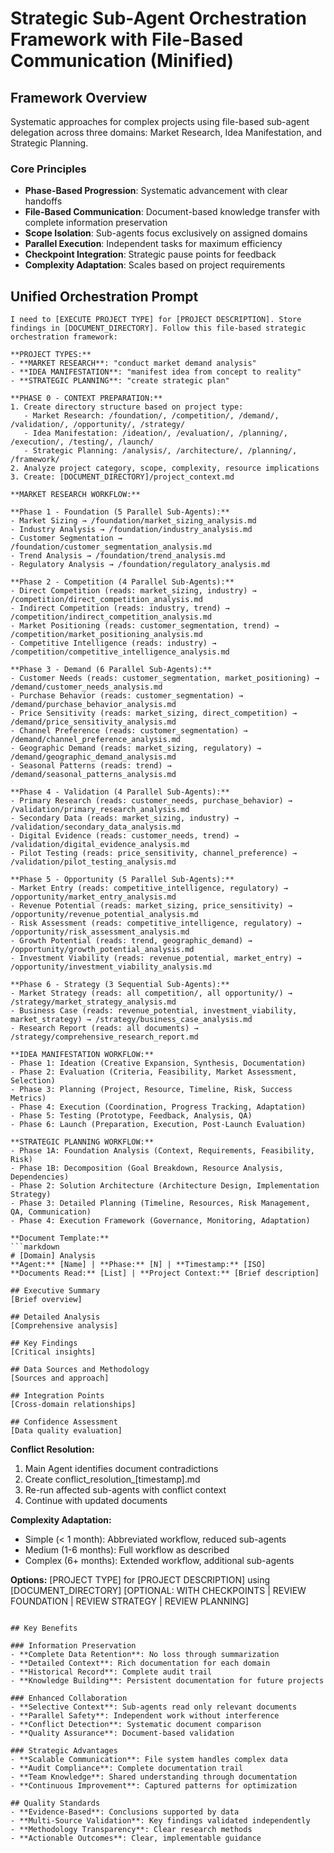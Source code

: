 # Strategic Sub-Agent Orchestration Framework with File-Based Communication (Minified)

## Framework Overview

Systematic approaches for complex projects using file-based sub-agent delegation across three domains: Market Research, Idea Manifestation, and Strategic Planning.

### Core Principles
- **Phase-Based Progression**: Systematic advancement with clear handoffs
- **File-Based Communication**: Document-based knowledge transfer with complete information preservation
- **Scope Isolation**: Sub-agents focus exclusively on assigned domains
- **Parallel Execution**: Independent tasks for maximum efficiency
- **Checkpoint Integration**: Strategic pause points for feedback
- **Complexity Adaptation**: Scales based on project requirements

## Unified Orchestration Prompt

```
I need to [EXECUTE PROJECT TYPE] for [PROJECT DESCRIPTION]. Store findings in [DOCUMENT_DIRECTORY]. Follow this file-based strategic orchestration framework:

**PROJECT TYPES:**
- **MARKET RESEARCH**: "conduct market demand analysis"
- **IDEA MANIFESTATION**: "manifest idea from concept to reality" 
- **STRATEGIC PLANNING**: "create strategic plan"

**PHASE 0 - CONTEXT PREPARATION:**
1. Create directory structure based on project type:
   - Market Research: /foundation/, /competition/, /demand/, /validation/, /opportunity/, /strategy/
   - Idea Manifestation: /ideation/, /evaluation/, /planning/, /execution/, /testing/, /launch/
   - Strategic Planning: /analysis/, /architecture/, /planning/, /framework/
2. Analyze project category, scope, complexity, resource implications
3. Create: [DOCUMENT_DIRECTORY]/project_context.md

**MARKET RESEARCH WORKFLOW:**

**Phase 1 - Foundation (5 Parallel Sub-Agents):**
- Market Sizing → /foundation/market_sizing_analysis.md
- Industry Analysis → /foundation/industry_analysis.md  
- Customer Segmentation → /foundation/customer_segmentation_analysis.md
- Trend Analysis → /foundation/trend_analysis.md
- Regulatory Analysis → /foundation/regulatory_analysis.md

**Phase 2 - Competition (4 Parallel Sub-Agents):**
- Direct Competition (reads: market_sizing, industry) → /competition/direct_competition_analysis.md
- Indirect Competition (reads: industry, trend) → /competition/indirect_competition_analysis.md
- Market Positioning (reads: customer_segmentation, trend) → /competition/market_positioning_analysis.md
- Competitive Intelligence (reads: industry) → /competition/competitive_intelligence_analysis.md

**Phase 3 - Demand (6 Parallel Sub-Agents):**
- Customer Needs (reads: customer_segmentation, market_positioning) → /demand/customer_needs_analysis.md
- Purchase Behavior (reads: customer_segmentation) → /demand/purchase_behavior_analysis.md
- Price Sensitivity (reads: market_sizing, direct_competition) → /demand/price_sensitivity_analysis.md
- Channel Preference (reads: customer_segmentation) → /demand/channel_preference_analysis.md
- Geographic Demand (reads: market_sizing, regulatory) → /demand/geographic_demand_analysis.md
- Seasonal Patterns (reads: trend) → /demand/seasonal_patterns_analysis.md

**Phase 4 - Validation (4 Parallel Sub-Agents):**
- Primary Research (reads: customer_needs, purchase_behavior) → /validation/primary_research_analysis.md
- Secondary Data (reads: market_sizing, industry) → /validation/secondary_data_analysis.md
- Digital Evidence (reads: customer_needs, trend) → /validation/digital_evidence_analysis.md
- Pilot Testing (reads: price_sensitivity, channel_preference) → /validation/pilot_testing_analysis.md

**Phase 5 - Opportunity (5 Parallel Sub-Agents):**
- Market Entry (reads: competitive_intelligence, regulatory) → /opportunity/market_entry_analysis.md
- Revenue Potential (reads: market_sizing, price_sensitivity) → /opportunity/revenue_potential_analysis.md
- Risk Assessment (reads: competitive_intelligence, regulatory) → /opportunity/risk_assessment_analysis.md
- Growth Potential (reads: trend, geographic_demand) → /opportunity/growth_potential_analysis.md
- Investment Viability (reads: revenue_potential, market_entry) → /opportunity/investment_viability_analysis.md

**Phase 6 - Strategy (3 Sequential Sub-Agents):**
- Market Strategy (reads: all competition/, all opportunity/) → /strategy/market_strategy_analysis.md
- Business Case (reads: revenue_potential, investment_viability, market_strategy) → /strategy/business_case_analysis.md
- Research Report (reads: all documents) → /strategy/comprehensive_research_report.md

**IDEA MANIFESTATION WORKFLOW:**
- Phase 1: Ideation (Creative Expansion, Synthesis, Documentation)
- Phase 2: Evaluation (Criteria, Feasibility, Market Assessment, Selection)
- Phase 3: Planning (Project, Resource, Timeline, Risk, Success Metrics)
- Phase 4: Execution (Coordination, Progress Tracking, Adaptation)
- Phase 5: Testing (Prototype, Feedback, Analysis, QA)
- Phase 6: Launch (Preparation, Execution, Post-Launch Evaluation)

**STRATEGIC PLANNING WORKFLOW:**
- Phase 1A: Foundation Analysis (Context, Requirements, Feasibility, Risk)
- Phase 1B: Decomposition (Goal Breakdown, Resource Analysis, Dependencies)
- Phase 2: Solution Architecture (Architecture Design, Implementation Strategy)
- Phase 3: Detailed Planning (Timeline, Resources, Risk Management, QA, Communication)
- Phase 4: Execution Framework (Governance, Monitoring, Adaptation)

**Document Template:**
```markdown
# [Domain] Analysis
**Agent:** [Name] | **Phase:** [N] | **Timestamp:** [ISO]
**Documents Read:** [List] | **Project Context:** [Brief description]

## Executive Summary
[Brief overview]

## Detailed Analysis
[Comprehensive analysis]

## Key Findings
[Critical insights]

## Data Sources and Methodology
[Sources and approach]

## Integration Points
[Cross-domain relationships]

## Confidence Assessment
[Data quality evaluation]
```

**Conflict Resolution:**
1. Main Agent identifies document contradictions
2. Create conflict_resolution_[timestamp].md
3. Re-run affected sub-agents with conflict context
4. Continue with updated documents

**Complexity Adaptation:**
- Simple (< 1 month): Abbreviated workflow, reduced sub-agents
- Medium (1-6 months): Full workflow as described
- Complex (6+ months): Extended workflow, additional sub-agents

**Options:** [PROJECT TYPE] for [PROJECT DESCRIPTION] using [DOCUMENT_DIRECTORY] [OPTIONAL: WITH CHECKPOINTS | REVIEW FOUNDATION | REVIEW STRATEGY | REVIEW PLANNING]
```

## Key Benefits

### Information Preservation
- **Complete Data Retention**: No loss through summarization
- **Detailed Context**: Rich documentation for each domain
- **Historical Record**: Complete audit trail
- **Knowledge Building**: Persistent documentation for future projects

### Enhanced Collaboration  
- **Selective Context**: Sub-agents read only relevant documents
- **Parallel Safety**: Independent work without interference
- **Conflict Detection**: Systematic document comparison
- **Quality Assurance**: Document-based validation

### Strategic Advantages
- **Scalable Communication**: File system handles complex data
- **Audit Compliance**: Complete documentation trail
- **Team Knowledge**: Shared understanding through documentation
- **Continuous Improvement**: Captured patterns for optimization

## Quality Standards
- **Evidence-Based**: Conclusions supported by data
- **Multi-Source Validation**: Key findings validated independently
- **Methodology Transparency**: Clear research methods
- **Actionable Outcomes**: Clear, implementable guidance
